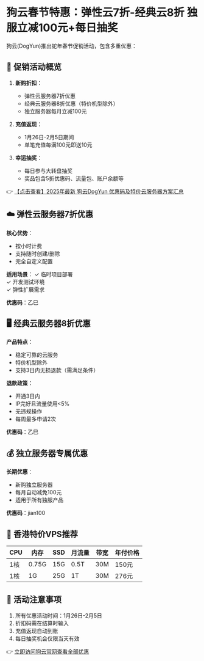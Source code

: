 # 狗云春节特惠：弹性云7折-经典云8折 独服立减100元+每日抽奖

狗云(DogYun)推出蛇年春节促销活动，包含多重优惠：

## 🎁 促销活动概览

1. **新购折扣**：
   - 弹性云服务器7折优惠
   - 经典云服务器8折优惠（特价机型除外）
   - 独立服务器每月立减100元

2. **充值返现**：
   - 1月26日-2月5日期间
   - 单笔充值每满100元即送10元

3. **幸运抽奖**：
   - 每日参与大转盘抽奖
   - 奖品包含5折优惠码、流量包、账户余额等

👉 [【点击查看】2025年最新 狗云DogYun 优惠码及特价云服务器方案汇总](https://bit.ly/DogYun)

## ☁️ 弹性云服务器7折优惠

**核心优势**：
- 按小时计费
- 支持随时创建/删除
- 完全自定义配置

**适用场景**：
✓ 临时项目部署  
✓ 开发测试环境  
✓ 弹性扩展需求  

**优惠码**：乙巳

## 🖥️ 经典云服务器8折优惠

**产品特点**：
- 稳定可靠的云服务
- 特价机型除外
- 支持3日内无损退款（需满足条件）

**退款政策**：
- 开通3日内
- IP完好且流量使用<5%
- 无违规操作
- 每周最多申请2次

**优惠码**：乙巳

## 💰 独立服务器专属优惠

**长期优惠**：
- 新购独立服务器
- 每月自动减免100元
- 适用于所有独服产品

**优惠码**：jian100

## 🎯 香港特价VPS推荐

| CPU | 内存 | SSD | 月流量 | 带宽 | 年付价格 |
|-----|------|-----|--------|------|----------|
| 1核 | 0.75G | 15G | 0.5T | 30M | 150元 |
| 1核 | 1G | 25G | 1T | 30M | 276元 |

## 🔄 活动注意事项

1. 所有优惠活动时间：1月26日-2月5日
2. 折扣码需在结算时输入
3. 充值返现自动到账
4. 每日抽奖机会仅限当天有效

👉 [立即访问狗云官网查看全部优惠](https://bit.ly/DogYun)